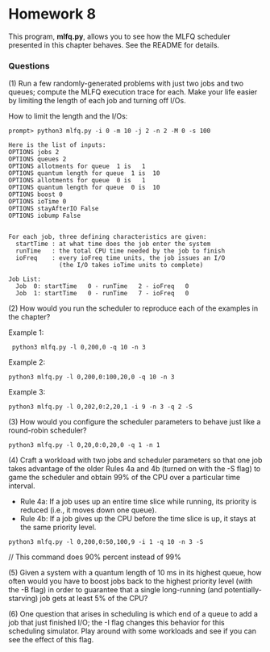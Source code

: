 # Homework 8

This program, **mlfq.py**, allows you to see how the MLFQ scheduler presented in this chapter behaves. See the README for details. 

### Questions 

(1) Run a few randomly-generated problems with just two jobs and two queues; compute the MLFQ execution trace for each. Make your life easier by limiting the length of each job and turning off I/Os.

How to limit the length and the I/Os:

```
prompt> python3 mlfq.py -i 0 -m 10 -j 2 -n 2 -M 0 -s 100
```

```
Here is the list of inputs:
OPTIONS jobs 2
OPTIONS queues 2
OPTIONS allotments for queue  1 is   1
OPTIONS quantum length for queue  1 is  10
OPTIONS allotments for queue  0 is   1
OPTIONS quantum length for queue  0 is  10
OPTIONS boost 0
OPTIONS ioTime 0
OPTIONS stayAfterIO False
OPTIONS iobump False


For each job, three defining characteristics are given:
  startTime : at what time does the job enter the system
  runTime   : the total CPU time needed by the job to finish
  ioFreq    : every ioFreq time units, the job issues an I/O
              (the I/O takes ioTime units to complete)

Job List:
  Job  0: startTime   0 - runTime   2 - ioFreq   0
  Job  1: startTime   0 - runTime   7 - ioFreq   0
```



(2) How would you run the scheduler to reproduce each of the examples in the chapter? 

Example 1:

```
 python3 mlfq.py -l 0,200,0 -q 10 -n 3
```

Example 2:

```
python3 mlfq.py -l 0,200,0:100,20,0 -q 10 -n 3
```

Example 3:

```
python3 mlfq.py -l 0,202,0:2,20,1 -i 9 -n 3 -q 2 -S
```



(3) How would you configure the scheduler parameters to behave just like a round-robin scheduler? 

```
python3 mlfq.py -l 0,20,0:0,20,0 -q 1 -n 1
```



(4) Craft a workload with two jobs and scheduler parameters so that one job takes advantage of the older Rules 4a and 4b (turned on with the -S flag) to game the scheduler and obtain 99% of the CPU over a particular time interval. 

- Rule 4a: If a job uses up an entire time slice while running, its priority is reduced (i.e., it moves down one queue).
- Rule 4b: If a job gives up the CPU before the time slice is up, it stays at the same priority level.

```
python3 mlfq.py -l 0,200,0:50,100,9 -i 1 -q 10 -n 3 -S
```

// This command does 90% percent instead of 99%

(5) Given a system with a quantum length of 10 ms in its highest queue, how often would you have to boost jobs back to the highest priority level (with the -B flag) in order to guarantee that a single long-running (and potentially-starving) job gets at least 5% of the CPU? 

(6) One question that arises in scheduling is which end of a queue to add a job that just finished I/O; the -I flag changes this behavior for this scheduling simulator. Play around with some workloads and see if you can see the effect of this flag.